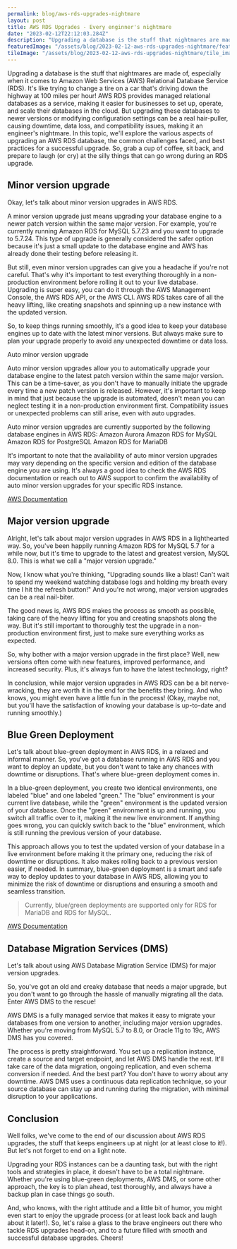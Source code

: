 ```yaml
---
permalink: blog/aws-rds-upgrades-nightmare
layout: post
title: AWS RDS Upgrades - Every enginner's nightmare
date: "2023-02-12T22:12:03.284Z"
description: "Upgrading a database is the stuff that nightmares are made of, especially when it comes to Amazon Web Services (AWS) Relational Database Service (RDS). It's like trying to change a tire on a car that's driving down the highway at 100 miles per hour!"
featuredImage: "/assets/blog/2023-02-12-aws-rds-upgrades-nightmare/featured-image.jpg"
tileImage: "/assets/blog/2023-02-12-aws-rds-upgrades-nightmare/tile_image.png"
---
```


Upgrading a database is the stuff that nightmares are made of, especially when it comes to Amazon Web Services (AWS) Relational Database Service (RDS). It's like trying to change a tire on a car that's driving down the highway at 100 miles per hour! AWS RDS provides managed relational databases as a service, making it easier for businesses to set up, operate, and scale their databases in the cloud. But upgrading these databases to newer versions or modifying configuration settings can be a real hair-puller, causing downtime, data loss, and compatibility issues, making it an engineer's nightmare. In this topic, we'll explore the various aspects of upgrading an AWS RDS database, the common challenges faced, and best practices for a successful upgrade. So, grab a cup of coffee, sit back, and prepare to laugh (or cry) at the silly things that can go wrong during an RDS upgrade.

## Minor version upgrade

Okay, let's talk about minor version upgrades in AWS RDS.

A minor version upgrade just means upgrading your database engine to a newer patch version within the same major version. For example, you're currently running Amazon RDS for MySQL 5.7.23 and you want to upgrade to 5.7.24. This type of upgrade is generally considered the safer option because it's just a small update to the database engine and AWS has already done their testing before releasing it.

But still, even minor version upgrades can give you a headache if you're not careful. That's why it's important to test everything thoroughly in a non-production environment before rolling it out to your live database.
Upgrading is super easy, you can do it through the AWS Management Console, the AWS RDS API, or the AWS CLI. AWS RDS takes care of all the heavy lifting, like creating snapshots and spinning up a new instance with the updated version.

So, to keep things running smoothly, it's a good idea to keep your database engines up to date with the latest minor versions. But always make sure to plan your upgrade properly to avoid any unexpected downtime or data loss.

Auto minor version upgrade

Auto minor version upgrades allow you to automatically upgrade your database engine to the latest patch version within the same major version. This can be a time-saver, as you don't have to manually initiate the upgrade every time a new patch version is released.
However, it's important to keep in mind that just because the upgrade is automated, doesn't mean you can neglect testing it in a non-production environment first. Compatibility issues or unexpected problems can still arise, even with auto upgrades.

Auto minor version upgrades are currently supported by the following database engines in AWS RDS:
Amazon Aurora
Amazon RDS for MySQL
Amazon RDS for PostgreSQL
Amazon RDS for MariaDB

It's important to note that the availability of auto minor version upgrades may vary depending on the specific version and edition of the database engine you are using. It's always a good idea to check the AWS RDS documentation or reach out to AWS support to confirm the availability of auto minor version upgrades for your specific RDS instance.

[AWS Documentation](https://docs.aws.amazon.com/AmazonRDS/latest/UserGuide/USER_UpgradeDBInstance.Upgrading.html#USER_UpgradeDBInstance.Upgrading.AutoMinorVersionUpgrades)

## Major version upgrade

Alright, let's talk about major version upgrades in AWS RDS in a lighthearted way.
So, you've been happily running Amazon RDS for MySQL 5.7 for a while now, but it's time to upgrade to the latest and greatest version, MySQL 8.0. This is what we call a "major version upgrade."

Now, I know what you're thinking, "Upgrading sounds like a blast! Can't wait to spend my weekend watching database logs and holding my breath every time I hit the refresh button!" And you're not wrong, major version upgrades can be a real nail-biter.

The good news is, AWS RDS makes the process as smooth as possible, taking care of the heavy lifting for you and creating snapshots along the way. But it's still important to thoroughly test the upgrade in a non-production environment first, just to make sure everything works as expected.

So, why bother with a major version upgrade in the first place? Well, new versions often come with new features, improved performance, and increased security. Plus, it's always fun to have the latest technology, right?

In conclusion, while major version upgrades in AWS RDS can be a bit nerve-wracking, they are worth it in the end for the benefits they bring. And who knows, you might even have a little fun in the process! (Okay, maybe not, but you'll have the satisfaction of knowing your database is up-to-date and running smoothly.)

## Blue Green Deployment

Let's talk about blue-green deployment in AWS RDS, in a relaxed and informal manner.
So, you've got a database running in AWS RDS and you want to deploy an update, but you don't want to take any chances with downtime or disruptions. That's where blue-green deployment comes in.

In a blue-green deployment, you create two identical environments, one labeled "blue" and one labeled "green." The "blue" environment is your current live database, while the "green" environment is the updated version of your database.
Once the "green" environment is up and running, you switch all traffic over to it, making it the new live environment. If anything goes wrong, you can quickly switch back to the "blue" environment, which is still running the previous version of your database.

This approach allows you to test the updated version of your database in a live environment before making it the primary one, reducing the risk of downtime or disruptions. It also makes rolling back to a previous version easier, if needed.
In summary, blue-green deployment is a smart and safe way to deploy updates to your database in AWS RDS, allowing you to minimize the risk of downtime or disruptions and ensuring a smooth and seamless transition.

> Currently, blue/green deployments are supported only for RDS for MariaDB and RDS for MySQL.

[AWS Documentation](https://docs.aws.amazon.com/AmazonRDS/latest/UserGuide/blue-green-deployments.html)

## Database Migration Services (DMS)

Let's talk about using AWS Database Migration Service (DMS) for major version upgrades.

So, you've got an old and creaky database that needs a major upgrade, but you don't want to go through the hassle of manually migrating all the data. Enter AWS DMS to the rescue!

AWS DMS is a fully managed service that makes it easy to migrate your databases from one version to another, including major version upgrades. Whether you're moving from MySQL 5.7 to 8.0, or Oracle 11g to 19c, AWS DMS has you covered.

The process is pretty straightforward. You set up a replication instance, create a source and target endpoint, and let AWS DMS handle the rest. It'll take care of the data migration, ongoing replication, and even schema conversion if needed. And the best part? You don't have to worry about any downtime. AWS DMS uses a continuous data replication technique, so your source database can stay up and running during the migration, with minimal disruption to your applications.

## Conclusion

Well folks, we've come to the end of our discussion about AWS RDS upgrades, the stuff that keeps engineers up at night (or at least close to it!). But let's not forget to end on a light note.

Upgrading your RDS instances can be a daunting task, but with the right tools and strategies in place, it doesn't have to be a total nightmare. Whether you're using blue-green deployments, AWS DMS, or some other approach, the key is to plan ahead, test thoroughly, and always have a backup plan in case things go south.

And, who knows, with the right attitude and a little bit of humor, you might even start to enjoy the upgrade process (or at least look back and laugh about it later!). So, let's raise a glass to the brave engineers out there who tackle RDS upgrades head-on, and to a future filled with smooth and successful database upgrades. Cheers!


